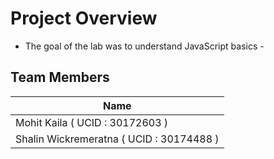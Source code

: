 # Project Overview

- The goal of the lab was to understand JavaScript basics - 

## Team Members

|        Name                             |
|-----------------------------------------|
| Mohit Kaila  ( UCID : 30172603 )        |
| Shalin Wickremeratna ( UCID : 30174488 ) |